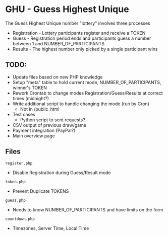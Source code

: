 # GHU - Guess Highest Unique

The Guess Highest Unique number "lottery" involves three processes
* Registration - Lottery participants register and receive a TOKEN
* Guess - Registration period ends and participants guess a number between 1 and NUMBER_OF_PARTICIPANTS
* Results - The highest number only picked by a single participant wins

## TODO:

* Update files based on new PHP knowledge
* Setup "meta" table to hold current mode, NUMBER_OF_PARTICIPANTS, winner's TOKEN
* Rework Crontab to change modes Registration/Guess/Results at correct times (midnight?)
* Write additional script to handle changing the mode (run by Cron)
  * Not in /public_html
* Test cases
  * Python script to sent requests?
* CSV output of previous draw/game
* Payment integration (PayPal?)
* Main overview page

## Files

```
register.php
```
* Disable Registration during Guess/Result mode

```
token.php
```
* Prevent Duplicate TOKENS

```
guess.php
```
* Needs to know NUMBER_OF_PARTICIPANTS and have limits on the form

```
countdown.php
```
* Timezones, Server Time, Local Time
